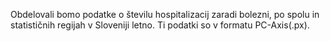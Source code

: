 Obdelovali bomo podatke o številu hospitalizacij zaradi bolezni, po spolu in statističnih regijah v Sloveniji letno. Ti podatki so v formatu PC-Axis(.px).
